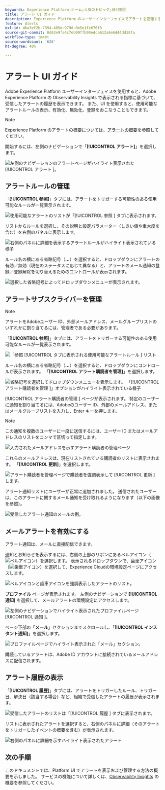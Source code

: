 ```yaml
---
keywords: Experience Platform;ホーム;人気のトピック;日付範囲
title: アラート UI ガイド
description: Experience Platform のユーザーインターフェイスでアラートを管理する方法を説明します。
feature: Alerts
exl-id: 4ba3ef2b-7394-405e-979d-0e5e1fe676f3
source-git-commit: 8d63e9fa4c7eb09ffb90edca612a6e6d44dd18fa
workflow-type: tm+mt
source-wordcount: '626'
ht-degree: 40%

---
```


# アラート UI ガイド

Adobe Experience Platform ユーザーインターフェイスを使用すると、Adobe Experience Platform の Observability Insights で表示される指標に基づいて、受信したアラートの履歴を表示できます。 また、UI を使用すると、使用可能なアラートルールの表示、有効化、無効化、登録をおこなうこともできます。

>[!NOTE]
>
>Experience Platform のアラートの概要については、[アラートの概要](./overview.md)を参照してください。

開始するには、左側のナビゲーションで「**[!UICONTROL アラート]**」を選択します。

![ 左側のナビゲーションのアラートページがハイライト表示された [!UICONTROL  アラート ]。](../images/alerts/ui/workspace.png)

## アラートルールの管理

「**[!UICONTROL 参照]**」タブには、アラートをトリガーする可能性のある使用可能なルールが一覧表示されます。

![ 使用可能なアラートのリストが「[!UICONTROL  参照 ] タブに表示されます。](../images/alerts/ui/rules.png)

リストからルールを選択し、その説明と設定パラメーター（しきい値や重大度を含む）を右側のパネルに表示します。

![ 右側のパネルに詳細を表示するアラートルールがハイライト表示されている様子 ](../images/alerts/ui/rule-details.png)

ルール名の横にある省略記号（**...**）を選択すると、ドロップダウンにアラートの有効／無効（現在のステータスに応じて異なる）と、アラートのメール通知の登録／登録解除を切り替えるためのコントロールが表示されます。

![ 選択した省略記号によってドロップダウンメニューが表示されます。](../images/alerts/ui/disable-subscribe.png)

## アラートサブスクライバーを管理

>[!NOTE]
>
> アラートをAdobeユーザー ID、外部メールアドレス、メールグループリストのいずれかに割り当てるには、管理者である必要があります。

「**[!UICONTROL 参照]**」タブには、アラートをトリガーする可能性のある使用可能なルールが一覧表示されます。

![ 「参照 [!UICONTROL  タブに表示される使用可能なアラートルール ] リスト ](../images/alerts/ui/rules.png)

ルール名の横にある省略記号（**...**）を選択すると、ドロップダウンにコントロールが表示されます。 「**[!UICONTROL アラート購読者を管理]**」を選択します。

![ 省略記号を選択してドロップダウンメニューを表示します。 「[!UICONTROL  アラート購読者を管理 ]」オプションがハイライト表示されている様子 ](../images/alerts/ui/manage-alert-subscribers.png)

[!UICONTROL  アラート購読者の管理 ] ページが表示されます。 特定のユーザーに通知を割り当てるには、Adobeのユーザー ID、外部のメールアドレス、またはメールグループリストを入力し、Enter キーを押します。

>[!NOTE]
>
>この通知を複数のユーザーに一度に送信するには、ユーザー ID またはメールアドレスのリストをコンマで区切って指定します。

![ 入力されたメールアドレスを示すアラート購読者の管理ページ ](../images/alerts/ui/manage-alert-add-email.png)

これらのメールアドレスは、現在リストされている購読者のリストに表示されます。 「**[!UICONTROL 更新]**」を選択します。

![ アラート購読者を管理ページで購読者を強調表示して [!UICONTROL  更新 ] します。](../images/alerts/ui/manage-alert-subscribers-added-email.png)

アラート通知リストにユーザーが正常に追加されました。 送信されたユーザーは、このアラートに関するメール通知を受け取れるようになります（以下の画像を参照）。

![ 受信したアラート通知のメールの例。](../images/alerts/ui/manage-alert-subscribers-email.png)

## メールアラートを有効にする

アラート通知は、メールに直接配信できます。

通知とお知らせを表示するには、右側の上部のリボンにあるベルアイコン（![ ベルアイコン ](../images/alerts/ui/bell-icon.png)）を選択します。 表示されるドロップダウンで、歯車アイコン（![ 歯車アイコン ](../images/alerts/ui/cog-icon.png)）を選択して、Experience Cloudの環境設定ページにアクセスします。

![ ベルアイコンと歯車アイコンを強調表示したアラートのリスト。](../images/alerts/ui/edit-preferences.png)

**プロファイル** ページが表示されます。 左側のナビゲーションで **[!UICONTROL 通知]** を選択して、メールアラートの環境設定にアクセスします。

![ 左側のナビゲーションでハイライト表示されたプロファイルページ [!UICONTROL  通知 ]。](../images/alerts/ui/profile.png)

ページ下部の「**メール**」セクションまでスクロールし、「**[!UICONTROL インスタント通知]**」を選択します。

![ プロファイルページでハイライト表示された「メール」セクション。](../images/alerts/ui/notifications.png)

購読しているアラートは、Adobe ID アカウントに接続されているメールアドレスに配信されます。

## アラート履歴の表示

「**[!UICONTROL 履歴]**」タブには、アラートをトリガーしたルール、トリガー日、解決日（該当する場合）など、組織で受信したアラートの履歴が表示されます。

![ 受信したアラートのリストは「[!UICONTROL  履歴 ] タブに表示されます。](../images/alerts/ui/history.png)

リストに表示されたアラートを選択すると、右側のパネルに詳細（そのアラートをトリガーしたイベントの概要を含む）が表示されます。

![ 右側のパネルに詳細を示すハイライト表示されたアラート ](../images/alerts/ui/history-details.png)

## 次の手順

このドキュメントでは、Platform UI でアラートを表示および管理する方法の概要を示しました。 サービスの機能について詳しくは、[Observability Insights](../home.md) の概要を参照してください。
